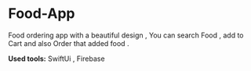 # Food-App

Food ordering app with a beautiful design , You can search Food , add to Cart and also Order that added food .

__Used tools:__    SwiftUi  ,  Firebase





